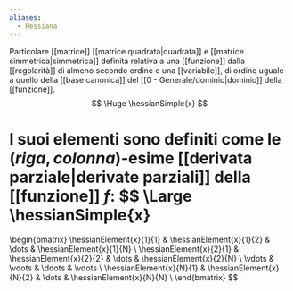 ```yaml
---
aliases:
  - Hessiana
---
```

Particolare [[matrice]] [[matrice quadrata|quadrata]] e [[matrice simmetrica|simmetrica]] definita relativa a una [[funzione]] dalla [[regolarità]] di almeno secondo ordine e una [[variabile]], di ordine uguale a quello della [[base canonica]] del [[0 - Generale/dominio|dominio]] della [[funzione]].
$$
\Huge
\hessianSimple{x}
$$

I suoi elementi sono definiti come le $(riga,colonna)$-esime [[derivata parziale|derivate parziali]] della [[funzione]] $f$:
$$
\Large
\hessianSimple{x}
=
\begin{bmatrix}
	\hessianElement{x}{1}{1} &
	\hessianElement{x}{1}{2} &
	\dots &
	\hessianElement{x}{1}{N} \\
	\hessianElement{x}{2}{1} &
	\hessianElement{x}{2}{2} &
	\dots &
	\hessianElement{x}{2}{N} \\
	\vdots &
	\vdots &
	\ddots &
	\vdots \\
	\hessianElement{x}{N}{1} &
	\hessianElement{x}{N}{2} &
	\dots &
	\hessianElement{x}{N}{N} \\
\end{bmatrix}
$$
